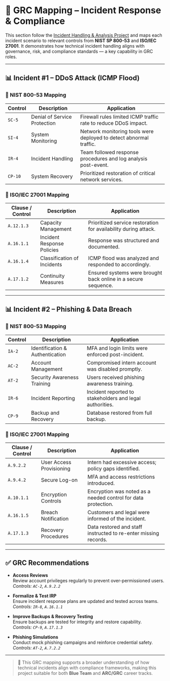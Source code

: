 # 📑 GRC Mapping – Incident Response & Compliance

This section follow the [Incident Handling & Analysis Project](https://github.com/ghatell/incident-handling-analysis) and maps each incident scenario to relevant controls from **NIST SP 800-53** and **ISO/IEC 27001**. It demonstrates how technical incident handling aligns with governance, risk, and compliance standards — a key capability in GRC roles.

---

## 📊 Incident #1 – DDoS Attack (ICMP Flood)

### 🔐 NIST 800-53 Mapping

| **Control** | **Description** | **Application** |
|------------|------------------|-----------------|
| `SC-5` | Denial of Service Protection | Firewall rules limited ICMP traffic rate to reduce DDoS impact. |
| `SI-4` | System Monitoring | Network monitoring tools were deployed to detect abnormal traffic. |
| `IR-4` | Incident Handling | Team followed response procedures and log analysis post-event. |
| `CP-10` | System Recovery | Prioritized restoration of critical network services. |

### 📘 ISO/IEC 27001 Mapping

| **Clause / Control** | **Description** | **Application** |
|----------------------|------------------|-----------------|
| `A.12.1.3` | Capacity Management | Prioritized service restoration for availability during attack. |
| `A.16.1.1` | Incident Response Policies | Response was structured and documented. |
| `A.16.1.4` | Classification of Incidents | ICMP flood was analyzed and responded to accordingly. |
| `A.17.1.2` | Continuity Measures | Ensured systems were brought back online in a secure sequence. |

---

## 📊 Incident #2 – Phishing & Data Breach

### 🔐 NIST 800-53 Mapping

| **Control** | **Description** | **Application** |
|------------|------------------|-----------------|
| `IA-2` | Identification & Authentication | MFA and login limits were enforced post-incident. |
| `AC-2` | Account Management | Compromised intern account was disabled promptly. |
| `AT-2` | Security Awareness Training | Users received phishing awareness training. |
| `IR-6` | Incident Reporting | Incident reported to stakeholders and legal authorities. |
| `CP-9` | Backup and Recovery | Database restored from full backup. |

### 📘 ISO/IEC 27001 Mapping

| **Clause / Control** | **Description** | **Application** |
|----------------------|------------------|-----------------|
| `A.9.2.2` | User Access Provisioning | Intern had excessive access; policy gaps identified. |
| `A.9.4.2` | Secure Log-on | MFA and access restrictions introduced. |
| `A.10.1.1` | Encryption Controls | Encryption was noted as a needed control for data protection. |
| `A.16.1.5` | Breach Notification | Customers and legal were informed of the incident. |
| `A.17.1.3` | Recovery Procedures | Data restored and staff instructed to re-enter missing records. |

---

## ✅ GRC Recommendations

- **Access Reviews**  
  Review account privileges regularly to prevent over-permissioned users.  
  *Controls: `AC-2`, `A.9.2.2`*

- **Formalize & Test IRP**  
  Ensure incident response plans are updated and tested across teams.  
  *Controls: `IR-8`, `A.16.1.1`*

- **Improve Backups & Recovery Testing**  
  Ensure backups are tested for integrity and restore capability.  
  *Controls: `CP-9`, `A.17.1.3`*

- **Phishing Simulations**  
  Conduct mock phishing campaigns and reinforce credential safety.  
  *Controls: `AT-2`, `A.7.2.2`*

---

> 📂 This GRC mapping supports a broader understanding of how technical incidents align with compliance frameworks, making this project suitable for both **Blue Team** and **ARC/GRC** career tracks.
